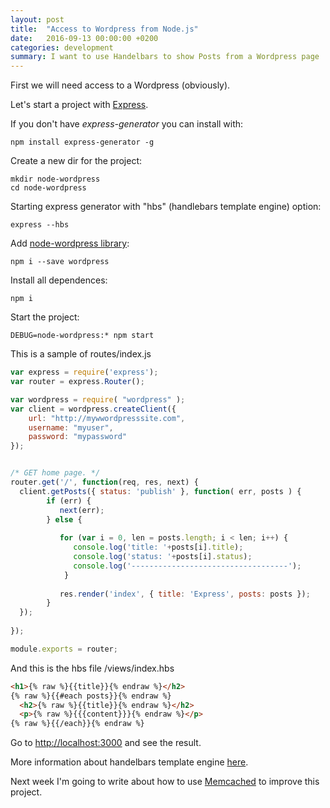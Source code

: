 ```yaml
---
layout: post
title:  "Access to Wordpress from Node.js"
date:   2016-09-13 00:00:00 +0200
categories: development
summary: I want to use Handelbars to show Posts from a Wordpress page
---
```


First we will need access to a Wordpress (obviously).

Let's start a project with [Express][express].

If you don't have _express-generator_ you can install with:

<pre><code>npm install express-generator -g</code></pre>

Create a new dir for the project:

<pre><code>mkdir node-wordpress
cd node-wordpress</code></pre>

Starting express generator with "hbs" (handlebars template engine) option:

<pre><code>express --hbs</code></pre>

Add [node-wordpress library][node-wordpress]:

<pre><code>npm i --save wordpress</code></pre>

Install all dependences:

<pre><code>npm i</code></pre>

Start the project:

<pre><code>DEBUG=node-wordpress:* npm start</code></pre>

This is a sample of routes/index.js

```javascript
var express = require('express');
var router = express.Router();

var wordpress = require( "wordpress" );
var client = wordpress.createClient({
    url: "http://mywwordpresssite.com",
    username: "myuser",
    password: "mypassword"
});


/* GET home page. */
router.get('/', function(req, res, next) {
  client.getPosts({ status: 'publish' }, function( err, posts ) {
		if (err) {
		   next(err);
		} else {
		   
		   for (var i = 0, len = posts.length; i < len; i++) {
		      console.log('title: '+posts[i].title);
		      console.log('status: '+posts[i].status);
		      console.log('-----------------------------------');
		    }
		   
	       res.render('index', { title: 'Express', posts: posts });
	    }
  });
  
});

module.exports = router;
```

And this is the hbs file /views/index.hbs

```html
<h1>{% raw %}{{title}}{% endraw %}</h2>
{% raw %}{{#each posts}}{% endraw %}
  <h2>{% raw %}{{title}}{% endraw %}</h2>
  <p>{% raw %}{{{content}}}{% endraw %}</p>
{% raw %}{{/each}}{% endraw %}
```

Go to [http://localhost:3000][localhost] and see the result.

More information about handelbars template engine [here][handlebars].

Next week I'm going to write about how to use [Memcached][memcached] to improve this project.

[express]:http://expressjs.com
[node-wordpress]:https://github.com/scottgonzalez/node-wordpress
[handlebars]:http://handlebarsjs.com/
[memcached]:https://memcached.org/
[localhost]:http://localhost:3000